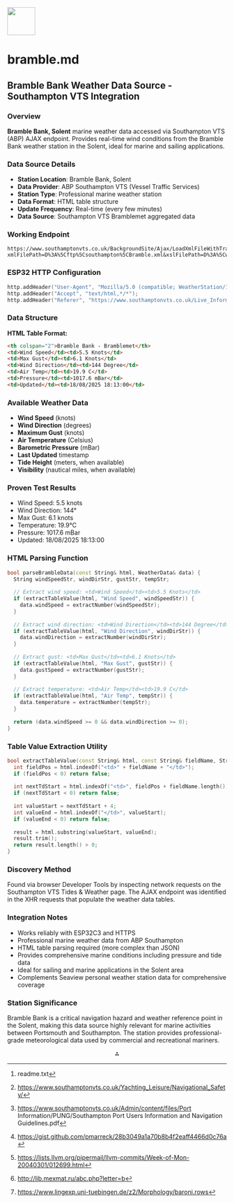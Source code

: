 <img src="https://r2cdn.perplexity.ai/pplx-full-logo-primary-dark%402x.png" style="height:64px;margin-right:32px"/>

# bramble.md

## Bramble Bank Weather Data Source - Southampton VTS Integration

### Overview

**Bramble Bank, Solent** marine weather data accessed via Southampton VTS (ABP) AJAX endpoint. Provides real-time wind conditions from the Bramble Bank weather station in the Solent, ideal for marine and sailing applications.

### Data Source Details

- **Station Location**: Bramble Bank, Solent
- **Data Provider**: ABP Southampton VTS (Vessel Traffic Services)
- **Station Type**: Professional marine weather station
- **Data Format**: HTML table structure
- **Update Frequency**: Real-time (every few minutes)
- **Data Source**: Southampton VTS Bramblemet aggregated data


### Working Endpoint

```
https://www.southamptonvts.co.uk/BackgroundSite/Ajax/LoadXmlFileWithTransform?xmlFilePath=D%3A%5Cftp%5Csouthampton%5CBramble.xml&xslFilePath=D%3A%5Cwwwroot%5CCMS_Southampton%5Ccontent%5Cfiles%5Cassets%5CSotonSnapshotmetBramble.xsl&w=51
```


### ESP32 HTTP Configuration

```cpp
http.addHeader("User-Agent", "Mozilla/5.0 (compatible; WeatherStation/1.0)");
http.addHeader("Accept", "text/html,*/*");
http.addHeader("Referer", "https://www.southamptonvts.co.uk/Live_Information/Tides_and_Weather/");
```


### Data Structure

**HTML Table Format:**

```html
<th colspan="2">Bramble Bank - Bramblemet</th>
<td>Wind Speed</td><td>5.5 Knots</td>
<td>Max Gust</td><td>6.1 Knots</td>
<td>Wind Direction</td><td>144 Degree</td>
<td>Air Temp</td><td>19.9 C</td>
<td>Pressure</td><td>1017.6 mBar</td>
<td>Updated</td><td>18/08/2025 18:13:00</td>
```


### Available Weather Data

- **Wind Speed** (knots)
- **Wind Direction** (degrees)
- **Maximum Gust** (knots)
- **Air Temperature** (Celsius)
- **Barometric Pressure** (mBar)
- **Last Updated** timestamp
- **Tide Height** (meters, when available)
- **Visibility** (nautical miles, when available)


### Proven Test Results

- Wind Speed: 5.5 knots
- Wind Direction: 144°
- Max Gust: 6.1 knots
- Temperature: 19.9°C
- Pressure: 1017.6 mBar
- Updated: 18/08/2025 18:13:00


### HTML Parsing Function

```cpp
bool parseBrambleData(const String& html, WeatherData& data) {
  String windSpeedStr, windDirStr, gustStr, tempStr;
  
  // Extract wind speed: <td>Wind Speed</td><td>5.5 Knots</td>
  if (extractTableValue(html, "Wind Speed", windSpeedStr)) {
    data.windSpeed = extractNumber(windSpeedStr);
  }
  
  // Extract wind direction: <td>Wind Direction</td><td>144 Degree</td>
  if (extractTableValue(html, "Wind Direction", windDirStr)) {
    data.windDirection = extractNumber(windDirStr);
  }
  
  // Extract gust: <td>Max Gust</td><td>6.1 Knots</td>
  if (extractTableValue(html, "Max Gust", gustStr)) {
    data.gustSpeed = extractNumber(gustStr);
  }
  
  // Extract temperature: <td>Air Temp</td><td>19.9 C</td>
  if (extractTableValue(html, "Air Temp", tempStr)) {
    data.temperature = extractNumber(tempStr);
  }
  
  return (data.windSpeed >= 0 && data.windDirection >= 0);
}
```


### Table Value Extraction Utility

```cpp
bool extractTableValue(const String& html, const String& fieldName, String& result) {
  int fieldPos = html.indexOf("<td>" + fieldName + "</td>");
  if (fieldPos < 0) return false;
  
  int nextTdStart = html.indexOf("<td>", fieldPos + fieldName.length());
  if (nextTdStart < 0) return false;
  
  int valueStart = nextTdStart + 4;
  int valueEnd = html.indexOf("</td>", valueStart);
  if (valueEnd < 0) return false;
  
  result = html.substring(valueStart, valueEnd);
  result.trim();
  return result.length() > 0;
}
```


### Discovery Method

Found via browser Developer Tools by inspecting network requests on the Southampton VTS Tides \& Weather page. The AJAX endpoint was identified in the XHR requests that populate the weather data tables.

### Integration Notes

- Works reliably with ESP32C3 and HTTPS
- Professional marine weather data from ABP Southampton
- HTML table parsing required (more complex than JSON)
- Provides comprehensive marine conditions including pressure and tide data
- Ideal for sailing and marine applications in the Solent area
- Complements Seaview personal weather station data for comprehensive coverage


### Station Significance

Bramble Bank is a critical navigation hazard and weather reference point in the Solent, making this data source highly relevant for marine activities between Portsmouth and Southampton. The station provides professional-grade meteorological data used by commercial and recreational mariners.
<span style="display:none">[^1][^2][^3][^4][^5][^6][^7]</span>

<div style="text-align: center">⁂</div>

[^1]: readme.txt

[^2]: https://www.southamptonvts.co.uk/Yachting_Leisure/Navigational_Safety/

[^3]: https://www.southamptonvts.co.uk/Admin/content/files/Port Information/PUNG/Southampton Port Users Information and Navigation Guidelines.pdf

[^4]: https://gist.github.com/pmarreck/28b3049a1a70b8b4f2eaff4466d0c76a

[^5]: https://lists.llvm.org/pipermail/llvm-commits/Week-of-Mon-20040301/012699.html

[^6]: http://lib.mexmat.ru/abc.php?letter=b

[^7]: https://www.lingexp.uni-tuebingen.de/z2/Morphology/baroni.rows

